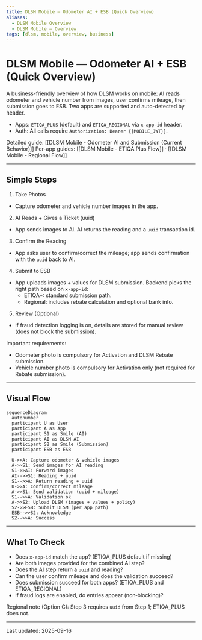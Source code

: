 ```yaml
---
title: DLSM Mobile — Odometer AI + ESB (Quick Overview)
aliases:
  - DLSM Mobile Overview
  - DLSM Mobile — Overview
tags: [dlsm, mobile, overview, business]
---
```


# DLSM Mobile — Odometer AI + ESB (Quick Overview)

A business-friendly overview of how DLSM works on mobile: AI reads odometer and vehicle number from images, user confirms mileage, then submission goes to ESB. Two apps are supported and auto-detected by header.

- Apps: `ETIQA_PLUS` (default) and `ETIQA_REGIONAL` via `x-app-id` header.
- Auth: All calls require `Authorization: Bearer {{MOBILE_JWT}}`.

Detailed guide: [[DLSM Mobile - Odometer AI and Submission (Current Behavior)]]
Per-app guides: [[DLSM Mobile - ETIQA Plus Flow]] · [[DLSM Mobile - Regional Flow]]

---

## Simple Steps

1) Take Photos
- Capture odometer and vehicle number images in the app.

2) AI Reads + Gives a Ticket (uuid)
- App sends images to AI. AI returns the reading and a `uuid` transaction id.

3) Confirm the Reading
- App asks user to confirm/correct the mileage; app sends confirmation with the `uuid` back to AI.

4) Submit to ESB
- App uploads images + values for DLSM submission. Backend picks the right path based on `x-app-id`:
  - ETIQA+: standard submission path.
  - Regional: includes rebate calculation and optional bank info.

5) Review (Optional)
- If fraud detection logging is on, details are stored for manual review (does not block the submission).

Important requirements:
- Odometer photo is compulsory for Activation and DLSM Rebate submission.
- Vehicle number photo is compulsory for Activation only (not required for Rebate submission).

---

## Visual Flow

```mermaid
sequenceDiagram
  autonumber
  participant U as User
  participant A as App
  participant S1 as Smile (AI)
  participant AI as DLSM AI
  participant S2 as Smile (Submission)
  participant ESB as ESB

  U->>A: Capture odometer & vehicle images
  A->>S1: Send images for AI reading
  S1->>AI: Forward images
  AI-->>S1: Reading + uuid
  S1-->>A: Return reading + uuid
  U->>A: Confirm/correct mileage
  A->>S1: Send validation (uuid + mileage)
  S1-->>A: Validation ok
  A->>S2: Upload DLSM (images + values + policy)
  S2->>ESB: Submit DLSM (per app path)
  ESB-->>S2: Acknowledge
  S2-->>A: Success
```

---

## What To Check

- Does `x-app-id` match the app? (ETIQA_PLUS default if missing)
- Are both images provided for the combined AI step?
- Does the AI step return a `uuid` and reading?
- Can the user confirm mileage and does the validation succeed?
- Does submission succeed for both apps? (ETIQA_PLUS and ETIQA_REGIONAL)
- If fraud logs are enabled, do entries appear (non‑blocking)?

Regional note (Option C): Step 3 requires `uuid` from Step 1; ETIQA_PLUS does not.

---

Last updated: 2025-09-16
